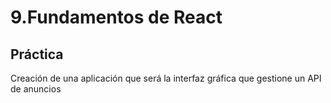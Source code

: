 # 9.Fundamentos de React

## Práctica

Creación de una aplicación que será la interfaz gráfica que gestione un API de anuncios
